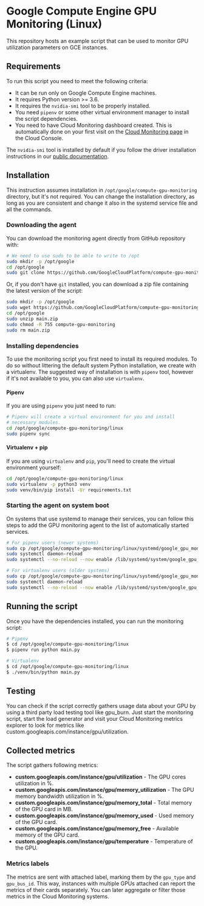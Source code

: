 # Google Compute Engine GPU Monitoring (Linux)

This repository hosts an example script that
can be used to monitor GPU utilization parameters
on GCE instances. 

## Requirements

To run this script you need to meet the following criteria:

* It can be run only on Google Compute Engine machines.
* It requires Python version >= 3.6.
* It requires the `nvidia-smi` tool to be properly installed.
* You need `pipenv` or some other virtual environment manager to
 install the script dependencies.
* You need to have Cloud Monitoring dashboard created. This is automatically done on your first visit on the [Cloud Monitoring page](https://console.cloud.google.com/monitoring) in the Cloud Console.

The `nvidia-smi` tool is installed by default if you follow the
driver installation instructions in our 
[public documentation](https://cloud.google.com/compute/docs/gpus/install-drivers-gpu).

## Installation

This instruction assumes installation in `/opt/google/compute-gpu-monitoring` directory,
but it's not required. You can change the installation directory, as long as you
are consistent and change it also in the systemd service file and all the
commands.

### Downloading the agent

You can download the monitoring agent directly from GitHub repository with:

```bash
# We need to use sudo to be able to write to /opt
sudo mkdir -p /opt/google
cd /opt/google
sudo git clone https://github.com/GoogleCloudPlatform/compute-gpu-monitoring.git 
```

Or, if you don't have `git` installed, you can download a zip file containing the
latest version of the script:

```bash
sudo mkdir -p /opt/google
sudo wget https://github.com/GoogleCloudPlatform/compute-gpu-monitoring/archive/refs/heads/main.zip /opt/google
cd /opt/google
sudo unzip main.zip
sudo chmod -R 755 compute-gpu-monitoring
sudo rm main.zip
```

### Installing dependencies

To use the monitoring script you first need to install its required
modules. To do so without littering the default system Python installation, we
create with a virtualenv. The suggested way of installation is with `pipenv`
tool, however if it's not available to you, you can also use `virtualenv`.

#### Pipenv
If you are using `pipenv` you just need to run:

```bash
# Pipenv will create a virtual environment for you and install
# necessary modules.
cd /opt/google/compute-gpu-monitoring/linux
sudo pipenv sync
```

#### Virtualenv + pip
If you are using `virtualenv` and `pip`, you'll need to create the
virtual environment yourself:

```bash
cd /opt/google/compute-gpu-monitoring/linux
sudo virtualenv -p python3 venv
sudo venv/bin/pip install -Ur requirements.txt
```

### Starting the agent on system boot
On systems that use systemd to manage their services, you can follow this steps
to add the GPU monitoring agent to the list of automatically started services.

```bash
# For pipenv users (newer systems)
sudo cp /opt/google/compute-gpu-monitoring/linux/systemd/google_gpu_monitoring_agent.service /lib/systemd/system
sudo systemctl daemon-reload
sudo systemctl --no-reload --now enable /lib/systemd/system/google_gpu_monitoring_agent.service

# For virtualenv users (older systems)
sudo cp /opt/google/compute-gpu-monitoring/linux/systemd/google_gpu_monitoring_agent_venv.service /lib/systemd/system
sudo systemctl daemon-reload
sudo systemctl --no-reload --now enable /lib/systemd/system/google_gpu_monitoring_agent_venv.service
```

## Running the script
Once you have the dependencies installed, you can
run the monitoring script:

```bash
# Pipenv
$ cd /opt/google/compute-gpu-monitoring/linux
$ pipenv run python main.py

# Virtualenv
$ cd /opt/google/compute-gpu-monitoring/linux
$ ./venv/bin/python main.py
```


## Testing
You can check if the script correctly gathers usage data about your GPU by using a third party load testing tool like gpu_burn. Just start the monitoring script, start the load generator and visit your Cloud Monitoring metrics explorer to look for metrics like custom.googleapis.com/instance/gpu/utilization.

## Collected metrics
The script gathers following metrics:

* **custom.googleapis.com/instance/gpu/utilization** - The GPU cores utilization in %.
* **custom.googleapis.com/instance/gpu/memory_utilization** - The GPU memory bandwidth utilization in %.
* **custom.googleapis.com/instance/gpu/memory_total** - Total memory of the GPU card in MB.
* **custom.googleapis.com/instance/gpu/memory_used** - Used memory of the GPU card.
* **custom.googleapis.com/instance/gpu/memory_free** - Available memory of the GPU card.
* **custom.googleapis.com/instance/gpu/temperature** - Temperature of the GPU.

### Metrics labels

The metrics are sent with attached label, marking them by the `gpu_type` and 
`gpu_bus_id`. This way, instances with multiple GPUs attached can report the
metrics of their cards separately. You can later aggregate or filter those
metrics in the Cloud Monitoring systems.
